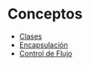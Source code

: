 # Conceptos

- [Clases](clases.md)
- [Encapsulación](encapsulación.md)
- [Control de Flujo](control%20de%20flujo.md)
